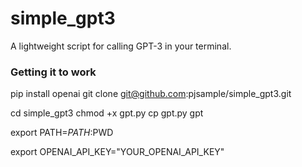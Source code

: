 # simple_gpt3
A lightweight script for calling GPT-3 in your terminal.


### Getting it to work

pip install openai
git clone git@github.com:pjsample/simple_gpt3.git

cd simple_gpt3
chmod +x gpt.py
cp gpt.py gpt

export PATH=$PATH:$PWD

export OPENAI_API_KEY="YOUR_OPENAI_API_KEY"
